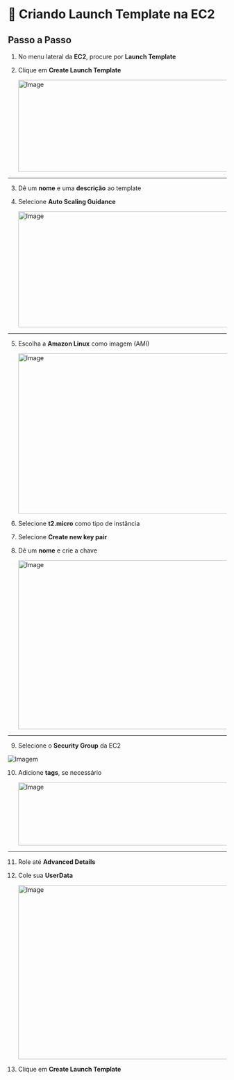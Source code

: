 # 🚀 Criando Launch Template na EC2

## Passo a Passo

1. No menu lateral da **EC2**, procure por **Launch Template**  
2. Clique em **Create Launch Template**  


    <img width="749" height="211" alt="Image" src="https://github.com/user-attachments/assets/883df538-bdc3-4051-a217-7c37fcd766dd" />

---

3. Dê um **nome** e uma **descrição** ao template  
4. Selecione **Auto Scaling Guidance**  

    <img width="505" height="266" alt="Image" src="https://github.com/user-attachments/assets/ad0226f5-21ab-4874-8119-129136e3b7de" />

---

5. Escolha a **Amazon Linux** como imagem (AMI)  

    <img width="622" height="368" alt="Image" src="https://github.com/user-attachments/assets/60dba680-ea1c-450b-842f-e3a19a666f71" />

6. Selecione **t2.micro** como tipo de instância  
7. Selecione **Create new key pair**  
8. Dê um **nome** e crie a chave  

    <img width="635" height="388" alt="Image" src="https://github.com/user-attachments/assets/3f61e6fe-4ecd-48e6-9426-d9800e49bbee" />

---

9. Selecione o **Security Group** da EC2  

![Imagem]()

10. Adicione **tags**, se necessário  

    <img width="642" height="145" alt="Image" src="https://github.com/user-attachments/assets/7a7b3b9d-e2dc-472e-885a-b4ec81b54603" />

---

11. Role até **Advanced Details**  
12. Cole sua **UserData**  

    <img width="625" height="400" alt="Image" src="https://github.com/user-attachments/assets/d3a137cb-10a1-44d6-8a39-a15544d066d8" />

13. Clique em **Create Launch Template**  




